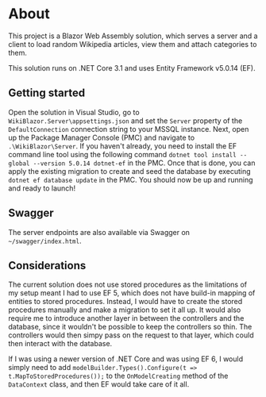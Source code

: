# About
This project is a Blazor Web Assembly solution, which serves a server and a client to load random Wikipedia articles, view them and attach categories to them.

This solution runs on .NET Core 3.1 and uses Entity Framework v5.0.14 (EF).

## Getting started
Open the solution in Visual Studio, go to `WikiBlazor.Server\appsettings.json` and set the `Server` property of the `DefaultConnection` connection string to your MSSQL instance.
Next, open up the Package Manager Console (PMC) and navigate to `.\WikiBlazor\Server`. 
If you haven't already, you need to install the EF command line tool using the following command `dotnet tool install --global --version 5.0.14 dotnet-ef` in the PMC.
Once that is done, you can apply the existing migration to create and seed the database by executing `dotnet ef database update` in the PMC.
You should now be up and running and ready to launch!

## Swagger
The server endpoints are also available via Swagger on `~/swagger/index.html`.

## Considerations
The current solution does not use stored procedures as the limitations of my setup meant I had to use EF 5, which does not have build-in mapping of entities to stored procedures. 
Instead, I would have to create the stored procedures manually and make a migration to set it all up. It would also require me to introduce another layer in between the controllers and the database, 
since it wouldn't be possible to keep the controllers so thin.
The controllers would then simpy pass on the request to that layer, which could then interact with the database. 

If I was using a newer version of .NET Core and was using EF 6, I would simply need to add `modelBuilder.Types().Configure(t => t.MapToStoredProcedures());` to the `OnModelCreating` method of the `DataContext` class, 
and then EF would take care of it all.